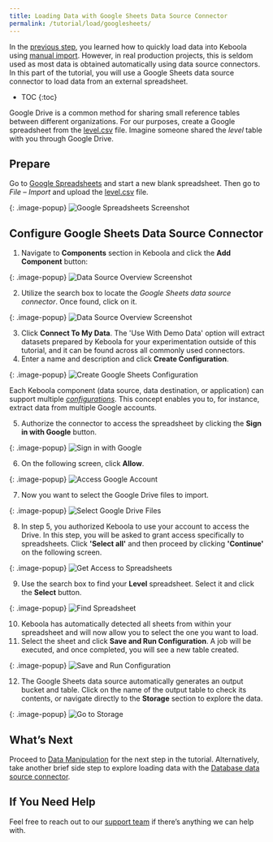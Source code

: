 ```yaml
---
title: Loading Data with Google Sheets Data Source Connector
permalink: /tutorial/load/googlesheets/
---
```


In the [previous step](/tutorial/load/), you learned how to quickly load data into Keboola using [manual import](/tutorial/load/).
However, in real production projects, this is seldom used as most data is obtained automatically using data source connectors.
In this part of the tutorial, you will use a Google Sheets data source connector to load data from an external spreadsheet.

* TOC
{:toc}

Google Drive is a common method for sharing small reference tables between different organizations.
For our purposes, create a Google spreadsheet from the [level.csv](/tutorial/level.csv) file.
Imagine someone shared the *level* table with you through Google Drive.

## Prepare
Go to [Google Spreadsheets](https://www.google.com/sheets/about/) and start a new blank spreadsheet. Then go to
*File* – *Import* and upload the [level.csv](/tutorial/level.csv) file.

{: .image-popup}
![Google Spreadsheets Screenshot](/tutorial/load/google-sheets-spreadsheet.png)

## Configure Google Sheets Data Source Connector
1. Navigate to **Components** section in Keboola and click the **Add Component** button:

{: .image-popup}
![Data Source Overview Screenshot](/tutorial/load/source-intro-0.png)

2. Utilize the search box to locate the *Google Sheets data source connector*. Once found, click on it.

{: .image-popup}
![Data Source Overview Screenshot](/tutorial/load/source-intro.png)

3. Click **Connect To My Data**. The 'Use With Demo Data' option will extract datasets prepared by Keboola for your experimentation outside of this tutorial, and it can be found across all commonly used connectors.
4. Enter a name and description and click **Create Configuration**. 

{: .image-popup}
![Create Google Sheets Configuration](/tutorial/load/google-sheets-create.png)

Each Keboola component (data source, data destination, or application) can support multiple [*configurations*](/components/).
This concept enables you to, for instance, extract data from multiple Google accounts.

5. Authorize the connector to access the spreadsheet by clicking the **Sign in with Google** button.
  
{: .image-popup}
![Sign in with Google](/tutorial/load/sign-in-with-google.png)
  
6. On the following screen, click **Allow**.

{: .image-popup}
![Access Google Account](/tutorial/load/allow.png)

 7. Now you want to select the Google Drive files to import.

{: .image-popup}
![Select Google Drive Files](/tutorial/load/select-files.png)

8. In step 5, you authorized Keboola to use your account to access the Drive. In this step, you will be asked to grant access specifically to spreadsheets.
Click **'Select all'** and then proceed by clicking **'Continue'** on the following screen.

{: .image-popup}
![Get Access to Spreadsheets](/tutorial/load/access-to-spreadsheets.png)

9. Use the search box to find your **Level** spreadsheet. Select it and click the **Select** button.

{: .image-popup}
![Find Spreadsheet](/tutorial/load/find-spreadsheet.png)

10. Keboola has automatically detected all sheets from within your spreadsheet and will now allow you to select the one you want to load.
11. Select the sheet and click **Save and Run Configuration**. A job will be executed, and once completed, you will see a new table created. 

{: .image-popup}
![Save and Run Configuration](/tutorial/load/save-and-run.png)

12. The Google Sheets data source automatically generates an output bucket and table. Click on the name of the output table to check its contents,
or navigate directly to the **Storage** section to explore the data.

{: .image-popup}
![Go to Storage](/tutorial/load/storage.png)

## What’s Next
Proceed to [Data Manipulation](/tutorial/manipulate/) for the next step in the tutorial. 
Alternatively, take another brief side step to explore loading data with the [Database data source connector](/tutorial/load/database/).

## If You Need Help
Feel free to reach out to our [support team](support@keboola.com) if there’s anything we can help with.
